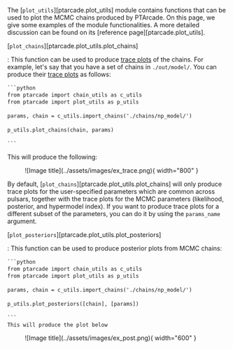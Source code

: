 The [`plot_utils`][ptarcade.plot_utils] module contains functions that
can be used to plot the MCMC chains produced by PTArcade. On this page,
we give some examples of the module functionalities. A more detailed
discussion can be found on its [reference page][ptarcade.plot_utils].

[`plot_chains`][ptarcade.plot_utils.plot_chains]

:   This function can be used to produce [trace plots][trace]
    of the chains. For example, let's say that you have a set of chains
    in `./out/model/`. You can produce their [trace plots][trace] as follows:

    ```python
    from ptarcade import chain_utils as c_utils
    from ptarcade import plot_utils as p_utils

    params, chain = c_utils.import_chains('./chains/np_model/')

    p_utils.plot_chains(chain, params)

    ```
This will produce the following:
<figure markdown>
  ![Image title](../assets/images/ex_trace.png){ width="800" }
</figure>

By default, [`plot_chains`][ptarcade.plot_utils.plot_chains] will only produce
trace plots for the user-specified parameters which are common across pulsars,
together with the trace plots for the MCMC parameters (likelihood, posterior, and
hypermodel index). If you want to produce trace plots for a different subset of the 
parameters, you can do it by using the `params_name` argument. 

[`plot_posteriors`][ptarcade.plot_utils.plot_posteriors]

:   This function can be used to produce posterior plots from MCMC chains:

    ```python
    from ptarcade import chain_utils as c_utils
    from ptarcade import plot_utils as p_utils

    params, chain = c_utils.import_chains('./chains/np_model/')

    p_utils.plot_posteriors([chain], [params])

    ```
    This will produce the plot below
<figure markdown>
  ![Image title](../assets/images/ex_post.png){ width="600" }
</figure>


    



[trace]: https://www.statlect.com/fundamentals-of-statistics/Markov-Chain-Monte-Carlo-diagnostics#hid9
